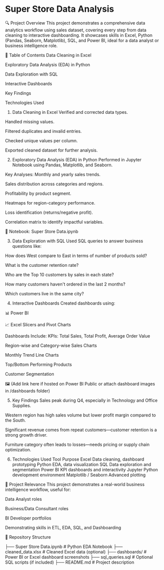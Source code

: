 # Super Store Data Analysis
🔍 Project Overview
This project demonstrates a comprehensive data analytics workflow using sales dataset, covering every step from data cleaning to interactive dashboarding. It showcases skills in Excel, Python (Pandas, Seaborn, Matplotlib), SQL, and Power BI, ideal for a data analyst or business intelligence role.

📁 Table of Contents
Data Cleaning in Excel

Exploratory Data Analysis (EDA) in Python

Data Exploration with SQL

Interactive Dashboards

Key Findings

Technologies Used

1. Data Cleaning in Excel
Verified and corrected data types.

Handled missing values.

Filtered duplicates and invalid entries.

Checked unique values per column.

Exported cleaned dataset for further analysis.

2. Exploratory Data Analysis (EDA) in Python
Performed in Jupyter Notebook using Pandas, Matplotlib, and Seaborn.

Key Analyses:
Monthly and yearly sales trends.

Sales distribution across categories and regions.

Profitability by product segment.

Heatmaps for region-category performance.

Loss identification (returns/negative profit).

Correlation matrix to identify impactful variables.

📎 Notebook: Super Store Data.ipynb

3. Data Exploration with SQL
Used SQL queries to answer business questions like:

How does West compare to East in terms of number of products sold?

What is the customer retention rate?

Who are the Top 10 customers by sales in each state?

How many customers haven't ordered in the last 2 months?

Which customers live in the same city?

4. Interactive Dashboards
Created dashboards using:

📊 Power BI

📈 Excel Slicers and Pivot Charts

Dashboards Include:
KPIs: Total Sales, Total Profit, Average Order Value

Region-wise and Category-wise Sales Charts

Monthly Trend Line Charts

Top/Bottom Performing Products

Customer Segmentation

🖼️ (Add link here if hosted on Power BI Public or attach dashboard images in /dashboards folder)

5. Key Findings
Sales peak during Q4, especially in Technology and Office Supplies.

Western region has high sales volume but lower profit margin compared to the South.

Significant revenue comes from repeat customers—customer retention is a strong growth driver.

Furniture category often leads to losses—needs pricing or supply chain optimization.

6. Technologies Used
Tool	Purpose
Excel	Data cleaning, dashboard prototyping
Python	EDA, data visualization
SQL	Data exploration and segmentation
Power BI	KPI dashboards and interactivity
Jupyter	Python development environment
Matplotlib / Seaborn	Advanced plotting

📌 Project Relevance
This project demonstrates a real-world business intelligence workflow, useful for:

Data Analyst roles

Business/Data Consultant roles

BI Developer portfolios

Demonstrating skills in ETL, EDA, SQL, and Dashboarding

📂 Repository Structure

├── Super Store Data.ipynb        # Python EDA Notebook
├── cleaned_data.xlsx             # Cleaned Excel data (optional)
├── dashboards/                   # Power BI or Excel dashboard screenshots
├── sql_queries.sql               # Optional SQL scripts (if included)
├── README.md                     # Project description

